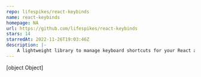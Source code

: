 ```yaml
---
repo: lifespikes/react-keybinds
name: react-keybinds
homepage: NA
url: https://github.com/lifespikes/react-keybinds
stars: 14
starredAt: 2022-11-26T19:03:46Z
description: |-
    A lightweight library to manage keyboard shortcuts for your React application
---
```


[object Object]
